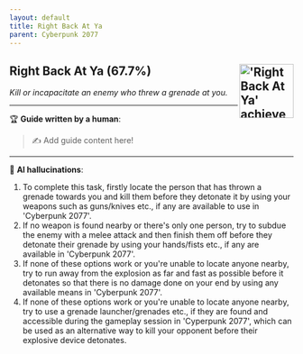 ```yaml
---
layout: default
title: Right Back At Ya
parent: Cyberpunk 2077
---
```


## Right Back At Ya (67.7%) <img align="right" src="https://cdn.cloudflare.steamstatic.com/steamcommunity/public/images/apps/1091500/33a8a122a08532ec727598142e6b5689ae7eed8b.jpg" alt="'Right Back At Ya' achievement icon" width="96" height="96">

_Kill or incapacitate an enemy who threw a grenade at you._

---

:trophy: **Guide written by a human**:

> :writing_hand: Add guide content here!

---

:robot: **AI hallucinations**:

1. To complete this task, firstly locate the person that has thrown a grenade towards you and kill them before they detonate it by using your weapons such as guns/knives etc., if any are available to use in 'Cyberpunk 2077'.
2. If no weapon is found nearby or there's only one person, try to subdue the enemy with a melee attack and then finish them off before they detonate their grenade by using your hands/fists etc., if any are available in 'Cyberpunk 2077'.
3. If none of these options work or you're unable to locate anyone nearby, try to run away from the explosion as far and fast as possible before it detonates so that there is no damage done on your end by using any available means in 'Cyberpunk 2077'.
4. If none of these options work or you're unable to locate anyone nearby, try to use a grenade launcher/grenades etc., if they are found and accessible during the gameplay session in 'Cyperpunk 2077', which can be used as an alternative way to kill your opponent before their explosive device detonates.
